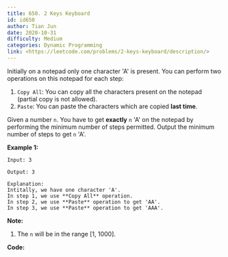 ```yaml
---
title: 650. 2 Keys Keyboard
id: id650
author: Tian Jun
date: 2020-10-31
difficulty: Medium
categories: Dynamic Programming
link: <https://leetcode.com/problems/2-keys-keyboard/description/>
---
```


Initially on a notepad only one character 'A' is present. You can perform two
operations on this notepad for each step:

  1. `Copy All`: You can copy all the characters present on the notepad (partial copy is not allowed).
  2. `Paste`: You can paste the characters which are copied **last time**.



Given a number `n`. You have to get **exactly** `n` 'A' on the notepad by
performing the minimum number of steps permitted. Output the minimum number of
steps to get `n` 'A'.

**Example 1:**
            
	Input: 3    
	Output: 3    
	Explanation:    Intitally, we have one character 'A'.    In step 1, we use **Copy All** operation.    In step 2, we use **Paste** operation to get 'AA'.    In step 3, we use **Paste** operation to get 'AAA'.    



**Note:**

  1. The `n` will be in the range [1, 1000].




**Code:**
